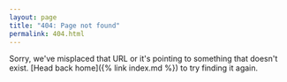 ```yaml
---
layout: page
title: "404: Page not found"
permalink: 404.html
---
```


Sorry, we've misplaced that URL or it's pointing to something that doesn't exist.
[Head back home]({% link index.md %}) to try finding it again.
